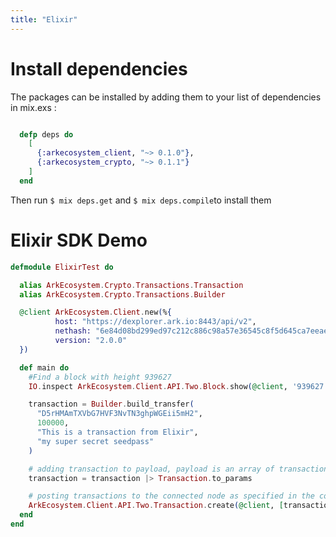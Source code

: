 ```yaml
---
title: "Elixir"
---
```


# Install dependencies

The packages can be installed by adding them to your list of dependencies in mix.exs : 
```elixir

  defp deps do
    [
      {:arkecosystem_client, "~> 0.1.0"},
      {:arkecosystem_crypto, "~> 0.1.1"}
    ]
  end
```

Then run ``` $ mix deps.get ``` and ``` $ mix deps.compile ```to install them

# Elixir SDK Demo

```elixir
defmodule ElixirTest do

  alias ArkEcosystem.Crypto.Transactions.Transaction
  alias ArkEcosystem.Crypto.Transactions.Builder

  @client ArkEcosystem.Client.new(%{
          host: "https://dexplorer.ark.io:8443/api/v2",
          nethash: "6e84d08bd299ed97c212c886c98a57e36545c8f5d645ca7eeae63a8bd62d8988",
          version: "2.0.0"
  })

  def main do
    #Find a block with height 939627
    IO.inspect ArkEcosystem.Client.API.Two.Block.show(@client, '939627')

    transaction = Builder.build_transfer(
      "D5rHMAmTXVbG7HVF3NvTN3ghpWGEii5mH2",
      100000,
      "This is a transaction from Elixir",
      "my super secret seedpass"
    )

    # adding transaction to payload, payload is an array of transactions
    transaction = transaction |> Transaction.to_params

    # posting transactions to the connected node as specified in the connection above
    ArkEcosystem.Client.API.Two.Transaction.create(@client, [transaction])
  end
end
```
